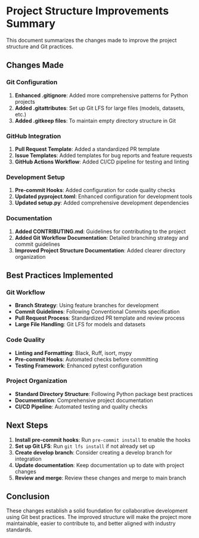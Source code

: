 # Project Structure Improvements Summary

This document summarizes the changes made to improve the project structure and Git practices.

## Changes Made

### Git Configuration
1. **Enhanced .gitignore**: Added more comprehensive patterns for Python projects
2. **Added .gitattributes**: Set up Git LFS for large files (models, datasets, etc.)
3. **Added .gitkeep files**: To maintain empty directory structure in Git

### GitHub Integration
1. **Pull Request Template**: Added a standardized PR template
2. **Issue Templates**: Added templates for bug reports and feature requests
3. **GitHub Actions Workflow**: Added CI/CD pipeline for testing and linting

### Development Setup
1. **Pre-commit Hooks**: Added configuration for code quality checks
2. **Updated pyproject.toml**: Enhanced configuration for development tools
3. **Updated setup.py**: Added comprehensive development dependencies

### Documentation
1. **Added CONTRIBUTING.md**: Guidelines for contributing to the project
2. **Added Git Workflow Documentation**: Detailed branching strategy and commit guidelines
3. **Improved Project Structure Documentation**: Added clearer directory organization

## Best Practices Implemented

### Git Workflow
- **Branch Strategy**: Using feature branches for development
- **Commit Guidelines**: Following Conventional Commits specification
- **Pull Request Process**: Standardized PR template and review process
- **Large File Handling**: Git LFS for models and datasets

### Code Quality
- **Linting and Formatting**: Black, Ruff, isort, mypy
- **Pre-commit Hooks**: Automated checks before committing
- **Testing Framework**: Enhanced pytest configuration

### Project Organization
- **Standard Directory Structure**: Following Python package best practices
- **Documentation**: Comprehensive project documentation
- **CI/CD Pipeline**: Automated testing and quality checks

## Next Steps

1. **Install pre-commit hooks**: Run `pre-commit install` to enable the hooks
2. **Set up Git LFS**: Run `git lfs install` if not already set up
3. **Create develop branch**: Consider creating a develop branch for integration
4. **Update documentation**: Keep documentation up to date with project changes
5. **Review and merge**: Review these changes and merge to main branch

## Conclusion

These changes establish a solid foundation for collaborative development using Git best practices. The improved structure will make the project more maintainable, easier to contribute to, and better aligned with industry standards.
